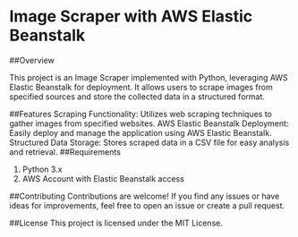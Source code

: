 # Image Scraper with AWS Elastic Beanstalk

##Overview

This project is an Image Scraper implemented with Python, leveraging AWS Elastic Beanstalk for deployment. It allows users to scrape images from specified sources and store the collected data in a structured format.

##Features
Scraping Functionality: Utilizes web scraping techniques to gather images from specified websites.
AWS Elastic Beanstalk Deployment: Easily deploy and manage the application using AWS Elastic Beanstalk.
Structured Data Storage: Stores scraped data in a CSV file for easy analysis and retrieval.
##Requirements

1. Python 3.x
2. AWS Account with Elastic Beanstalk access

##Contributing
Contributions are welcome! If you find any issues or have ideas for improvements, feel free to open an issue or create a pull request.

##License
This project is licensed under the MIT License.
